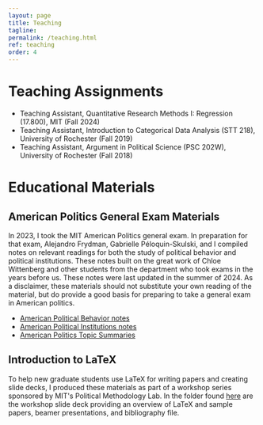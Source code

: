 ```yaml
---
layout: page
title: Teaching
tagline:
permalink: /teaching.html
ref: teaching
order: 4
---
```


# Teaching Assignments

- Teaching Assistant, Quantitative Research Methods I: Regression  (17.800), MIT (Fall 2024)
- Teaching Assistant, Introduction to Categorical Data Analysis (STT 218), University of Rochester (Fall 2019)
- Teaching Assistant, Argument in Political Science (PSC 202W), University of Rochester (Fall 2018)

# Educational Materials
## American Politics General Exam Materials
In 2023, I took the MIT American Politics general exam. In preparation for that exam, Alejandro Frydman, Gabrielle Péloquin-Skulski, and I compiled notes on relevant readings for both the study of political behavior and political institutions. These notes built on the great work of Chloe Wittenberg and other students from the department who took exams in the years before us. These notes were last updated in the summer of 2024. As a disclaimer, these materials should not substitute your own reading of the material, but do provide a good basis for preparing to take a general exam in American politics.

- [American Political Behavior notes](https://drive.google.com/file/d/19scsz2LEmy6Ql8kaHYssIwyhg5oJI6Z-/view?usp=drive_link)
- [American Political Institutions notes](https://drive.google.com/file/d/19vpQJpUfHmVNL0Lvg6QU-G_Pt31DcYY5/view?usp=drive_link)
- [American Politics Topic Summaries](https://drive.google.com/file/d/1ADJ7ZUFhIR9LheceZtdSOZXbs6ge3nbi/view?usp=drive_link)

## Introduction to LaTeX
To help new graduate students use LaTeX for writing papers and creating slide decks, I produced these materials as part of a workshop series sponsored by MIT's Political Methodology Lab. In the folder found [here](https://drive.google.com/drive/folders/19KoMPfFLGQOu5yaFFc5UlnXYgUXUjeE-?usp=drive_link) are the workshop slide deck providing an overview of LaTeX and sample papers, beamer presentations, and bibliography file.